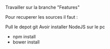 Travailler sur la branche "Features"

Pour recuperer les sources il faut :

Pull le depot git
Avoir installer NodeJS sur le pc
- npm install
- bower install
